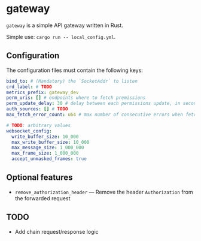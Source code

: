 # gateway

`gateway` is a simple API gateway written in Rust.

Simple use: `cargo run -- local_config.yml`.

## Configuration

The configuration files must contain the following keys:

```yaml
bind_to: # (Mandatory) the `SocketAddr` to listen
crd_label: # TODO
metrics_prefix: gateway_dev
perm_uris: [] # endpoints where to fetch premissions
perm_update_delay: 30 # delay between each permissions update, in seconds
auth_sources: [] # TODO
max_fetch_error_count: u64 # max number of consecutive errors when fetching permissions

# TODO: arbitrary values
websocket_config:
  write_buffer_size: 10_000
  max_write_buffer_size: 10_000
  max_message_size: 1_000_000
  max_frame_size: 1_000_000
  accept_unmasked_frames: true
```

## Optional features

- `remove_authorization_header` — Remove the header `Authorization` from the
  forwarded request

## TODO

- Add chain request/response logic
